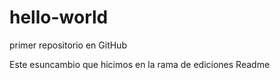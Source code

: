# hello-world
primer repositorio en GitHub 


Este esuncambio que hicimos en la rama de ediciones Readme

